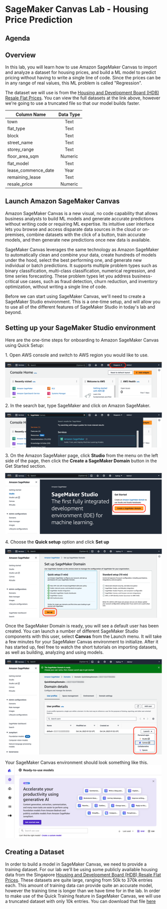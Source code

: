 # SageMaker Canvas Lab - Housing Price Prediction

## Agenda

## Overview

In this lab, you will learn how to use Amazon SageMaker Canvas to import and analyze a dataset for housing prices, and build a ML model to predict pricing without having to write a single line of code. Since the prices can be in any range of real values, this ML problem is called "Regression".

The dataset we will use is from the [Housing and Development Board (HDB) Resale Flat Prices](https://beta.data.gov.sg/collections/189/datasets/d_8b84c4ee58e3cfc0ece0d773c8ca6abc/view). You can view the full datasets at the link above, however we're going to use a truncated file so that our model builds faster.

| Column Name         | Data Type |
| ------------------- | :-------: |
| town                |   Text    |
| flat_type           |   Text    |
| block               |   Text    |
| street_name         |   Text    |
| storey_range        |   Text    |
| floor_area_sqm      |  Numeric  |
| flat_model          |   Text    |
| lease_commence_date |   Year    |
| remaining_lease     |   Text    |
| resale_price        |  Numeric  |

## Launch Amazon SageMaker Canvas

Amazon SageMaker Canvas is a new visual, no code capability that allows business analysts to build ML models and generate accurate predictions without writing code or requiring ML expertise. Its intuitive user interface lets you browse and access disparate data sources in the cloud or on-premises, combine datasets with the click of a button, train accurate models, and then generate new predictions once new data is available.

SageMaker Canvas leverages the same technology as Amazon SageMaker to automatically clean and combine your data, create hundreds of models under the hood, select the best performing one, and generate new individual or batch predictions. It supports multiple problem types such as binary classification, multi-class classification, numerical regression, and time series forecasting. These problem types let you address business-critical use cases, such as fraud detection, churn reduction, and inventory optimization, without writing a single line of code.

Before we can start using SageMaker Canvas, we'll need to create a SageMaker Studio environment. This is a one-time setup, and will allow you to use all of the different features of SageMaker Studio in today's lab and beyond.

## Setting up your SageMaker Studio environment

Here are the one-time steps for onboarding to Amazon SageMaker Canvas using Quick Setup:

1\. Open AWS console and switch to AWS region you would like to use.

![Alt text](img/image.png)

2\. In the search bar, type SageMaker and click on Amazon SageMaker.

![Alt text](img/image-1.png)

3\. On the Amazon SageMaker page, click **Studio** from the menu on the left side of the page, then click the **Create a SageMaker Domain** button in the Get Started section.

![Alt text](img/image-2.png)

4\. Choose the **Quick setup** option and click **Set up**

![Alt text](img/image-3.png)

Once the SageMaker Domain is ready, you will see a default user has been created. You can launch a number of different SageMaker Studio components with this user, select **Canvas** from the Launch menu. It will take a few minutes for your SageMaker Canvas environment to initialize. After it has started up, feel free to watch the short tutorials on importing datasets, as well as building, analyzing and using models.

![Alt text](img/image-4.png)

Your SageMaker Canvas environment should look something like this.
![Alt text](img/image-5.png)

## Creating a Dataset

In order to build a model in SageMaker Canvas, we need to provide a training dataset. For our lab we'll be using some publicly available housing data from the Singapore [Housing and Development Board (HDB) Resale Flat Prices](https://beta.data.gov.sg/collections/189/datasets/d_8b84c4ee58e3cfc0ece0d773c8ca6abc/view). These datasets are quite large, ranging from 50k to 370k entries each. This amount of training data can provide quite an accurate model, however the training time is longer than we have time for in the lab. In order to make use of the Quick Training feature in SageMaker Canvas, we will use a truncated dataset with only 10k entries. You can download that file [here](data/resaleData.csv)
